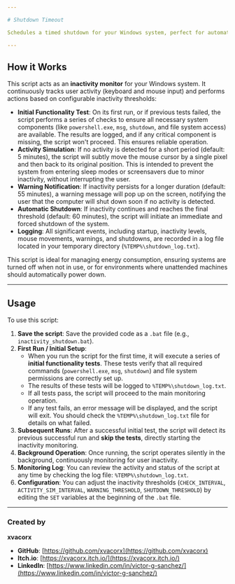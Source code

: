 ```yaml
---

# Shutdown Timeout

Schedules a timed shutdown for your Windows system, perfect for automated power management, energy saving, or ensuring your PC shuts down after a period of inactivity.

---
```


## How it Works

This script acts as an **inactivity monitor** for your Windows system. It continuously tracks user activity (keyboard and mouse input) and performs actions based on configurable inactivity thresholds:

* **Initial Functionality Test**: On its first run, or if previous tests failed, the script performs a series of checks to ensure all necessary system components (like `powershell.exe`, `msg`, `shutdown`, and file system access) are available. The results are logged, and if any critical component is missing, the script won't proceed. This ensures reliable operation.
* **Activity Simulation**: If no activity is detected for a short period (default: 5 minutes), the script will subtly move the mouse cursor by a single pixel and then back to its original position. This is intended to prevent the system from entering sleep modes or screensavers due to minor inactivity, without interrupting the user.
* **Warning Notification**: If inactivity persists for a longer duration (default: 55 minutes), a warning message will pop up on the screen, notifying the user that the computer will shut down soon if no activity is detected.
* **Automatic Shutdown**: If inactivity continues and reaches the final threshold (default: 60 minutes), the script will initiate an immediate and forced shutdown of the system.
* **Logging**: All significant events, including startup, inactivity levels, mouse movements, warnings, and shutdowns, are recorded in a log file located in your temporary directory (`%TEMP%\shutdown_log.txt`).

This script is ideal for managing energy consumption, ensuring systems are turned off when not in use, or for environments where unattended machines should automatically power down.

---

## Usage

To use this script:

1.  **Save the script**: Save the provided code as a `.bat` file (e.g., `inactivity_shutdown.bat`).
2.  **First Run / Initial Setup**:
    * When you run the script for the first time, it will execute a series of **initial functionality tests**. These tests verify that all required commands (`powershell.exe`, `msg`, `shutdown`) and file system permissions are correctly set up.
    * The results of these tests will be logged to `%TEMP%\shutdown_log.txt`.
    * If all tests pass, the script will proceed to the main monitoring operation.
    * If any test fails, an error message will be displayed, and the script will exit. You should check the `%TEMP%\shutdown_log.txt` file for details on what failed.
3.  **Subsequent Runs**: After a successful initial test, the script will detect its previous successful run and **skip the tests**, directly starting the inactivity monitoring.
4.  **Background Operation**: Once running, the script operates silently in the background, continuously monitoring for user inactivity.
5.  **Monitoring Log**: You can review the activity and status of the script at any time by checking the log file: `%TEMP%\shutdown_log.txt`.
6.  **Configuration**: You can adjust the inactivity thresholds (`CHECK_INTERVAL`, `ACTIVITY_SIM_INTERVAL`, `WARNING_THRESHOLD`, `SHUTDOWN_THRESHOLD`) by editing the `SET` variables at the beginning of the `.bat` file.

---

### Created by

**xvacorx**

* **GitHub**: [https://github.com/xvacorx](https://github.com/xvacorx)
* **Itch.io**: [https://xvacorx.itch.io/](https://xvacorx.itch.io/)
* **LinkedIn**: [https://www.linkedin.com/in/victor-g-sanchez/](https://www.linkedin.com/in/victor-g-sanchez/)
